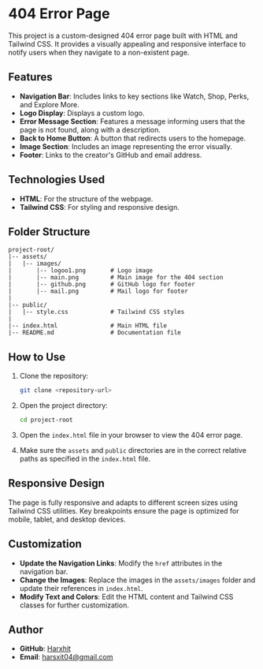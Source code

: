 # 404 Error Page

This project is a custom-designed 404 error page built with HTML and Tailwind CSS. It provides a visually appealing and responsive interface to notify users when they navigate to a non-existent page.

## Features

- **Navigation Bar**: Includes links to key sections like Watch, Shop, Perks, and Explore More.
- **Logo Display**: Displays a custom logo.
- **Error Message Section**: Features a message informing users that the page is not found, along with a description.
- **Back to Home Button**: A button that redirects users to the homepage.
- **Image Section**: Includes an image representing the error visually.
- **Footer**: Links to the creator's GitHub and email address.

## Technologies Used

- **HTML**: For the structure of the webpage.
- **Tailwind CSS**: For styling and responsive design.

## Folder Structure

```plaintext
project-root/
|-- assets/
|   |-- images/
|       |-- logoo1.png       # Logo image
|       |-- main.png         # Main image for the 404 section
|       |-- github.png       # GitHub logo for footer
|       |-- mail.png         # Mail logo for footer
|
|-- public/
|   |-- style.css            # Tailwind CSS styles
|
|-- index.html               # Main HTML file
|-- README.md                # Documentation file
```

## How to Use

1. Clone the repository:

   ```bash
   git clone <repository-url>
   ```

2. Open the project directory:

   ```bash
   cd project-root
   ```

3. Open the `index.html` file in your browser to view the 404 error page.

4. Make sure the `assets` and `public` directories are in the correct relative paths as specified in the `index.html` file.

## Responsive Design

The page is fully responsive and adapts to different screen sizes using Tailwind CSS utilities. Key breakpoints ensure the page is optimized for mobile, tablet, and desktop devices.

## Customization

- **Update the Navigation Links**: Modify the `href` attributes in the navigation bar.
- **Change the Images**: Replace the images in the `assets/images` folder and update their references in `index.html`.
- **Modify Text and Colors**: Edit the HTML content and Tailwind CSS classes for further customization.

## Author

- **GitHub**: [Harxhit](https://github.com/Harxhit)
- **Email**: [harsxit04@gmail.com](mailto:harsxit04@gmail.com)

